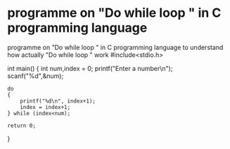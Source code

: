 # programme on "Do while loop " in C programming language
 programme on "Do while loop " in C programming language to understand how actually "Do while loop " work
#include<stdio.h>


int main()
{
    int num,index = 0;
    printf("Enter a number\n");
    scanf("%d",&num);

    do
    {
        printf("%d\n", index+1);
        index = index+1;
    } while (index<num);

    return 0;
    
    
}